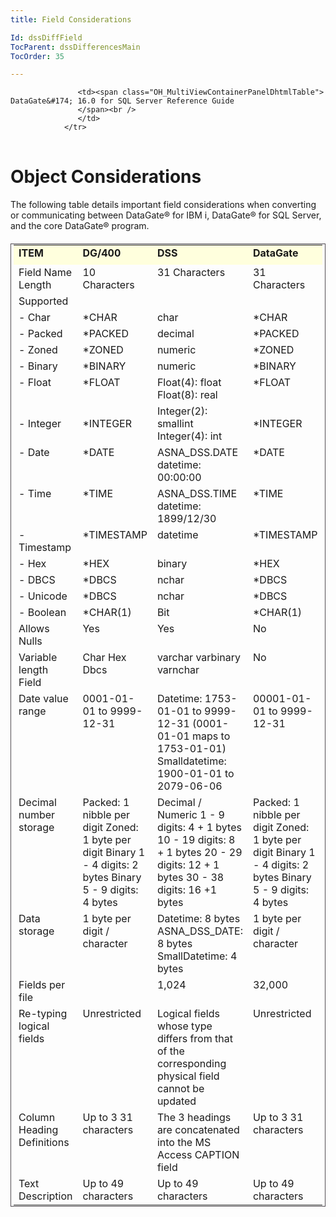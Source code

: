 ```yaml
---
title: Field Considerations

Id: dssDiffField
TocParent: dssDifferencesMain
TocOrder: 35

---
```


<table>
			    <tr>

			       <td><span class="OH_MultiViewContainerPanelDhtmlTable"> DataGate&#174; 16.0 for SQL Server Reference Guide
				   </span><br />
				   </td>
			    </tr>
</table>

# Object Considerations
The following table details important field considerations when converting or communicating between DataGate&#174; for IBM i, DataGate&#174; for SQL Server, and the core DataGate&#174; program.

#####  <table id="table6" cellspacing="0" class="MsoNormalTable" style="padding: 1px 4px; border: 1px solid rgb(82, 77, 82);" width="752"> <tr style="x-cell-content-align: top; height: 32px;" valign="top"> <td bgcolor="#ffffdd" style="width: 19%;" width="19%"> **ITEM** </td> <td bgcolor="#ffffdd" style="width: 27%;" width="27%"> **DG/400** </td> <td bgcolor="#ffffdd" style="width: 27%;" width="27%"> **DSS** </td> <td bgcolor="#ffffdd" style="width: 27%;" width="27%"> **DataGate** </td> </tr> <tr style="x-cell-content-align: top;" valign="top"> <td style="width: 19%;" width="19%"> Field Name Length </td> <td style="width: 27%;" width="27%"> 10 Characters </td> <td style="width: 27%;" width="27%"> 31 Characters </td> <td style="width: 27%;" width="27%"> 31 Characters </td> </tr> <tr style="x-cell-content-align: top;" valign="top"> <td style="width: 19%;" width="19%"> Supported </td> <td style="width: 27%;" width="27%"> </td> <td style="width: 27%;" width="27%"> </td> <td style="width: 27%;" width="27%"> </td> </tr> <tr style="x-cell-content-align: top;" valign="top"> <td style="width: 19%;" width="19%"> - Char </td> <td style="width: 27%;" width="27%"> *CHAR </td> <td style="width: 27%;" width="27%"> char </td> <td style="width: 27%;" width="27%"> *CHAR </td> </tr> <tr style="x-cell-content-align: top;" valign="top"> <td style="width: 19%;" width="19%"> - Packed </td> <td style="width: 27%;" width="27%"> *PACKED </td> <td style="width: 27%;" width="27%"> decimal </td> <td style="width: 27%;" width="27%"> *PACKED </td> </tr> <tr style="x-cell-content-align: top;" valign="top"> <td style="width: 19%;" width="19%"> - Zoned </td> <td style="width: 27%;" width="27%"> *ZONED </td> <td style="width: 27%;" width="27%"> numeric </td> <td style="width: 27%;" width="27%"> *ZONED </td> </tr> <tr style="x-cell-content-align: top;" valign="top"> <td style="width: 19%;" width="19%"> - Binary </td> <td style="width: 27%;" width="27%"> *BINARY </td> <td style="width: 27%;" width="27%"> numeric </td> <td style="width: 27%;" width="27%"> *BINARY </td> </tr> <tr style="x-cell-content-align: top;" valign="top"> <td style="width: 19%;" width="19%"> - Float </td> <td style="width: 27%;" width="27%"> *FLOAT </td> <td style="width: 27%;" width="27%"> Float(4): float Float(8): real </td> <td style="width: 27%;" width="27%"> *FLOAT </td> </tr> <tr> <td style="width: 19%;" width="19%"> - Integer </td> <td style="width: 27%;" width="27%"> *INTEGER </td> <td style="width: 27%;" width="27%"> Integer(2): smallint Integer(4): int </td> <td style="width: 27%;" width="27%"> *INTEGER </td> </tr> <tr style="x-cell-content-align: top;" valign="top"> <td style="width: 19%;" width="19%"> - Date </td> <td style="width: 27%;" width="27%"> *DATE </td> <td style="width: 27%;" width="27%"> ASNA_DSS.DATE datetime: 00:00:00 </td> <td style="width: 27%;" width="27%"> *DATE </td> </tr> <tr style="x-cell-content-align: top;" valign="top"> <td style="width: 19%;" width="19%"> - Time </td> <td style="width: 27%;" width="27%"> *TIME </td> <td style="width: 27%;" width="27%"> ASNA_DSS.TIME datetime: 1899/12/30 </td> <td style="width: 27%;" width="27%"> *TIME </td> </tr> <tr style="x-cell-content-align: top;" valign="top"> <td style="width: 19%;" width="19%"> - Timestamp </td> <td style="width: 27%;" width="27%"> *TIMESTAMP </td> <td style="width: 27%;" width="27%"> datetime </td> <td style="width: 27%;" width="27%"> *TIMESTAMP </td> </tr> <tr style="x-cell-content-align: top;" valign="top"> <td style="width: 19%;" width="19%"> - Hex </td> <td style="width: 27%;" width="27%"> *HEX </td> <td style="width: 27%;" width="27%"> binary </td> <td style="width: 27%;" width="27%"> *HEX </td> </tr> <tr style="x-cell-content-align: top;" valign="top"> <td style="width: 19%;" width="19%"> - DBCS </td> <td style="width: 27%;" width="27%"> *DBCS </td> <td style="width: 27%;" width="27%"> nchar </td> <td style="width: 27%;" width="27%"> *DBCS </td> </tr> <tr style="x-cell-content-align: top;" valign="top"> <td style="width: 19%;" width="19%"> - Unicode </td> <td style="width: 27%;" width="27%"> *DBCS </td> <td style="width: 27%;" width="27%"> nchar </td> <td style="width: 27%;" width="27%"> *DBCS </td> </tr> <tr style="x-cell-content-align: top;" valign="top"> <td style="width: 19%;" width="19%"> - Boolean </td> <td style="width: 27%;" width="27%"> *CHAR(1) </td> <td style="width: 27%;" width="27%"> Bit </td> <td style="width: 27%;" width="27%"> *CHAR(1) </td> </tr> <tr style="x-cell-content-align: top;" valign="top"> <td style="width: 19%;" width="19%"> Allows Nulls </td> <td style="width: 27%;" width="27%"> Yes </td> <td style="width: 27%;" width="27%"> Yes </td> <td style="width: 27%;" width="27%"> No </td> </tr> <tr style="x-cell-content-align: top;" valign="top"> <td style="width: 19%;" width="19%"> Variable length Field </td> <td style="width: 27%;" width="27%"> Char Hex Dbcs </td> <td style="width: 27%;" width="27%"> varchar varbinary varnchar </td> <td style="width: 27%;" width="27%"> No </td> </tr> <tr style="x-cell-content-align: top;" valign="top"> <td style="width: 19%;" width="19%"> Date value range </td> <td style="width: 27%;" width="27%"> 0001-01-01 to 9999-12-31 </td> <td style="width: 27%;" width="27%"> Datetime: 1753-01-01 to 9999-12-31 (0001-01-01 maps to 1753-01-01) Smalldatetime: 1900-01-01 to 2079-06-06 </td> <td style="width: 27%;" width="27%"> 00001-01-01 to 9999-12-31 </td> </tr> <tr style="x-cell-content-align: top;" valign="top"> <td style="width: 19%;" width="19%"> Decimal number storage </td> <td style="width: 27%;" width="27%"> Packed: 1 nibble per digit Zoned: 1 byte per digit Binary 1 - 4 digits: 2 bytes Binary 5 - 9 digits: 4 bytes </td> <td style="width: 27%;" width="27%"> Decimal / Numeric 1 - 9 digits: 4 + 1 bytes 10 - 19 digits: 8 + 1 bytes 20 - 29 digits: 12 + 1 bytes 30 - 38 digits: 16 +1 bytes </td> <td style="width: 27%;" width="27%"> Packed: 1 nibble per digit Zoned: 1 byte per digit Binary 1 - 4 digits: 2 bytes Binary 5 - 9 digits: 4 bytes </td> </tr> <tr style="x-cell-content-align: top;" valign="top"> <td style="width: 19%;" width="19%"> Data storage </td> <td style="width: 27%;" width="27%"> 1 byte per digit / character </td> <td style="width: 27%;" width="27%"> Datetime: 8 bytes ASNA_DSS_DATE: 8 bytes SmallDatetime: 4 bytes </td> <td style="width: 27%;" width="27%"> 1 byte per digit / character </td> </tr> <tr style="x-cell-content-align: top;" valign="top"> <td style="width: 19%;" width="19%"> Fields per file </td> <td style="width: 27%;" width="27%"> </td> <td style="width: 27%;" width="27%"> 1,024 </td> <td style="width: 27%;" width="27%"> 32,000 </td> </tr> <tr style="x-cell-content-align: top;" valign="top"> <td style="width: 19%;" width="19%"> Re-typing logical fields </td> <td style="width: 27%;" width="27%"> Unrestricted </td> <td style="width: 27%;" width="27%"> Logical fields whose type differs from that of the corresponding physical field cannot be updated </td> <td style="width: 27%;" width="27%"> Unrestricted </td> </tr> <tr style="x-cell-content-align: top;" valign="top"> <td style="width: 19%;" width="19%"> Column Heading Definitions </td> <td style="width: 27%;" width="27%"> Up to 3 31 characters </td> <td style="width: 27%;" width="27%"> The 3 headings are concatenated into the MS Access CAPTION field </td> <td style="width: 27%;" width="27%"> Up to 3 31 characters </td> </tr> <tr style="x-cell-content-align: top;" valign="top"> <td style="width: 19%;" width="19%"> Text Description </td> <td style="width: 27%;" width="27%"> Up to 49 characters </td> <td style="width: 27%;" width="27%"> Up to 49 characters </td> <td style="width: 27%;" width="27%"> Up to 49 characters </td> </tr> </table> 
